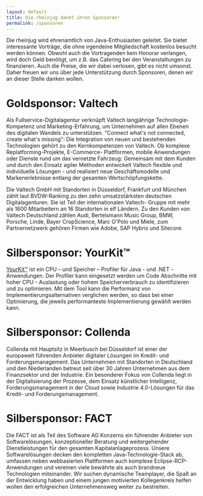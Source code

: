 ```yaml
---
layout: default
title: Die rheinjug dankt ihren Sponsoren!
permalink: /sponsoren
---
```


Die rheinjug wird ehrenamtlich von Java-Enthusiasten geleitet. Sie bietet interessante Vorträge, die ohne irgendeine Mitgliedschaft kostenlos besucht werden können. Obwohl auch die Vortragenden kein Honorar verlangen, wird doch Geld benötigt, um z.B. das Catering bei den Veranstaltungen zu finanzieren. Auch die Preise, die wir dabei verlosen, gibt es nicht umsonst. Daher freuen wir uns über jede Unterstützung durch Sponsoren, denen wir an dieser Stelle danken wollen.


# Goldsponsor: Valtech
Als Fullservice-Digitalagentur verknüpft Valtech langjährige Technologie-Kompetenz und Marketing-Erfahrung, um Unternehmen auf allen Ebenen des digitalen Wandels zu unterstützen. "Connect what's not connected, create what's missing": Die Integration von neuen und bestehenden Technologien gehört zu den Kernkompetenzen von Valtech. Ob komplexe Replatforming-Projekte, E-Commerce- Plattformen, mobile Anwendungen oder Dienste rund um das vernetzte Fahrzeug: Gemeinsam mit dem Kunden und durch den Einsatz agiler Methoden entwickelt Valtech flexible und individuelle Lösungen - und realisiert neue Geschäftsmodelle und Markenerlebnisse entlang der gesamten Wertschöpfungskette.

Die Valtech GmbH mit Standorten in Düsseldorf, Frankfurt und München zählt laut BVDW-Ranking zu den zehn umsatzstärksten deutschen Digitalagenturen. Sie ist Teil der internationalen Valtech- Gruppe mit mehr als 1600 Mitarbeitern an 16 Standorten in elf Ländern. Zu den Kunden von Valtech Deutschland zählen Audi, Bertelsmann Music Group, BMW, Porsche, Linde, Bayer CropScience, Marc O'Polo und Miele, zum Partnernetzwerk gehören Firmen wie Adobe, SAP Hybris und Sitecore.

# Silbersponsor: YourKit™
[YourKit™](http://yourkit.com/) ist ein CPU – und Speicher – Profiler für Java - und .NET -Anwendungen. Der Profiler kann eingesetzt werden um Code Abschnitte mit hoher CPU - Auslastung oder hohem Speicherverbrauch zu identifizieren und zu optimieren. Mit dem Tool kann die Performanz von Implementierungsalternativen verglichen werden, so dass bei einer Optimierung, die jeweils performanteste Implementierung gewählt werden kann.

# Silbersponsor: Collenda
Collenda mit Hauptsitz in Meerbusch bei Düsseldorf ist einer der europaweit führenden Anbieter digitaler Lösungen im Kredit- und Forderungsmanagement. Das Unternehmen mit Standorten in Deutschland und den Niederlanden betreut seit über 30 Jahren Unternehmen aus dem Finanzsektor und der Industrie. Ein besonderer Fokus von Collenda liegt in der Digitalisierung der Prozesse, dem Einsatz künstlicher Intelligenz, Forderungsmanagement in der Cloud sowie Industrie 4.0-Lösungen für das Kredit- und Forderungsmanagement.

# Silbersponsor: FACT
Die FACT ist als Teil des Software AG Konzerns ein führender Anbieter von Softwarelösungen, konzeptioneller Beratung und weitergehender Dienstleistungen für den gesamten Kapitalanlageprozess. Unsere Softwarelösungen decken den kompletten Java-Technologie-Stack ab, umfassen neben webbasierten Plattformen auch komplexe Eclipse-RCP-Anwendungen und vereinen viele bewährte als auch brandneue Technologien miteinander. Wir suchen dynamische Teamplayer, die Spaß an der Entwicklung haben und einem jungen motivierten Kollegenkreis helfen wollen den erfolgreichen Unternehmensweg weiter zu bestreiten.
